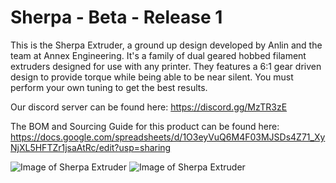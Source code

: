 # Sherpa - Beta - Release 1

This is the Sherpa Extruder, a ground up design developed by Anlin and the team at Annex Engineering. It's a family of dual geared hobbed filament extruders designed for use with any printer. They features a 6:1 gear driven design to provide torque while being able to be near silent. You must perform your own tuning to get the best results.

Our discord server can be found here: https://discord.gg/MzTR3zE

The BOM and Sourcing Guide for this product can be found here: https://docs.google.com/spreadsheets/d/1O3eyVuQ6M4F03MJSDs4Z71_XyNjXL5HFTZr1jsaAtRc/edit?usp=sharing

![Image of Sherpa Extruder](https://github.com/Annex-Engineering/Sherpa-Extruder/blob/master/Folded_Variant/Images/folded_sherpa_1.png?raw=true)
![Image of Sherpa Extruder](https://github.com/Annex-Engineering/Sherpa-Extruder/blob/master/Tall_Bowden_Variant/Images/Bowden_Render2?raw=true)

